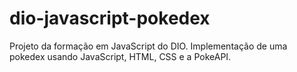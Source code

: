 # dio-javascript-pokedex
Projeto da formação em JavaScript do DIO.
Implementação de uma pokedex usando JavaScript, HTML, CSS e a PokeAPI.
